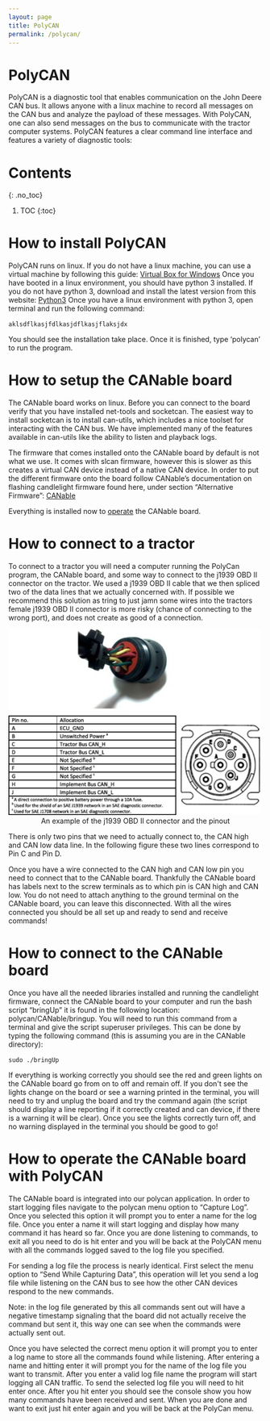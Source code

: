 ```yaml
---
layout: page
title: PolyCAN
permalink: /polycan/
---
```

# PolyCAN
PolyCAN is a diagnostic tool that enables communication on the John Deere CAN bus. It allows anyone with a linux machine to record all messages on the CAN bus and analyze the payload of these messages. With PolyCAN, one can also send messages on the bus to communicate with the tractor computer systems. PolyCAN features a clear command line interface and features a variety of diagnostic tools:

# Contents
{: .no_toc}
1. TOC
{:toc}

# How to install PolyCAN 
PolyCAN runs on linux. If you do not have a linux machine, you can use a virtual machine by following this guide:
[Virtual Box for Windows](https://www.lifewire.com/run-ubuntu-within-windows-virtualbox-2202098)
Once you have booted in a linux environment, you should have python 3 installed. If you do not have python 3, download and install the latest version from this website:
[Python3](https://www.python.org/downloads/)
Once you have a linux environment with python 3, open terminal and run the following command:
	
	aklsdflkasjfdlkasjdflkasjflaksjdx

You should see the installation take place. Once it is finished, type ‘polycan’ to run the program. 


# How to setup the CANable board
The CANable board works on linux. Before you can connect to the board verify that you have installed net-tools and socketcan. The easiest way to install socketcan is to install can-utils, which includes a nice toolset for interacting with the CAN bus. We have implemented many of the features available in can-utils like the ability to listen and playback logs. 

The firmware that comes installed onto the CANable board by default is not what we use. It comes with slcan firmware, however this is slower as this creates a virtual CAN device instead of a native CAN device. In order to put the different firmware onto the board follow CANable’s documentation on flashing candlelight firmware found here, under section “Alternative Firmware”: [CANable](https://canable.io/getting-started.html)

Everything is installed now to [operate](/operating/) the CANable board.


# How to connect to a tractor
To connect to a tractor you will need a computer running the PolyCan program, the CANable board, and some way to connect to the j1939 OBD II connector on the tractor. We used a j1939 OBD II cable that we then spliced two of the data lines that we actually concerned with. If possible we recommend this solution as tring to just jamn some wires into the tractors female j1939 OBD II connector is more risky (chance of connecting to the wrong port), and does not create as good of a connection. 

<div style="margin:0auto;"><img src="/images/can_connector_pinout.png" alt="connector" width="500"/></div>
<div style="text-align:center;">An example of the j1939 OBD II connector and the pinout</div>


There is only two pins that we need to actually connect to, the CAN high and CAN low data line. 
In the following figure these two lines correspond to Pin C and Pin D.

Once you have a wire connected to the CAN high and CAN low pin you need to connect that to the CANable board. Thankfully the CANable board has labels next to the screw terminals as to which pin is CAN high and CAN low. You do not need to attach anything to the ground terminal on the CANable board, you can leave this disconnected. With all the wires connected you should be all set up and ready to send and receive commands!


# How to connect to the CANable board
Once you have all the needed libraries installed and running the candlelight firmware, connect the CANable board to your computer and run the bash script “bringUp” it is found in the following location: polycan/CANable/bringup. You will need to run this command from a terminal and give the script superuser privileges.  This can be done by typing the following command (this is assuming you are in the CANable directory):

    sudo ./bringUp

If everything is working correctly you should see the red and green lights on the CANable board go from on to off and remain off. If you don't see the lights change on the board or see a warning printed in the terminal, you will need to try and unplug the board and try the command again (the script should display a line reporting if it correctly created and can device, if there is a warning it will be clear). Once you see the lights correctly turn off, and no warning displayed in the terminal you should be good to go!


# How to operate the CANable board with PolyCAN
The CANable board is integrated into our polycan application. In order to start logging files navigate to the polycan menu option to “Capture Log”. Once you selected this option it will prompt you to enter a name for the log file. Once you enter a name it will start logging and display how many command it has heard so far. Once you are done listening to commands, to exit all you need to do is hit enter and you will be back at the PolyCAN menu with all the commands logged saved to the log file you specified.

For sending a log file the process is nearly identical. First select the menu option to “Send While Capturing Data”, this operation will let you send a log file while listening on the CAN bus to see how the other CAN devices respond to the new commands. 

Note: in the log file generated by this all commands sent out will have a negative timestamp signaling that the board did not actually receive the command but sent it, this way one can see when the commands were actually sent out. 

Once you have selected the correct menu option it will prompt you to enter a log name to store all the commands found while listening. After entering a name and hitting enter it will prompt you for the name of the log file you want to transmit. After you enter a valid log file name the program will start logging all CAN traffic. To send the selected log file you will need to hit enter once. After you hit enter you should see the console show you how many commands have been received and sent. When you are done and want to exit just hit enter again and you will be back at the PolyCan menu.
